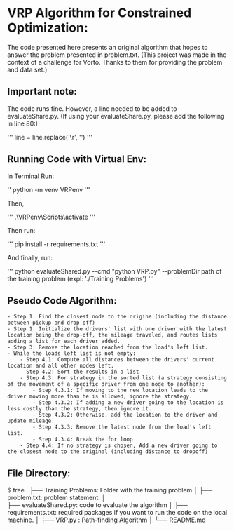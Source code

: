 # VRP Algorithm for Constrained Optimization:

The code presented here presents an original algorithm that hopes to answer the problem presented in problem.txt.
(This project was made in the context of a challenge for Vorto. Thanks to them for providing the problem and data set.)
## Important note:

The code runs fine. However, a line needed to be added to evaluateShare.py. (If using your evaluateShare.py, please add the following in line 80:)


'''
    line = line.replace('\r', '')
  '''
## Running Code with Virtual Env:
In Terminal Run:

''
python -m venv VRPenv
'''

Then,

'''
.\VRPenv\Scripts\activate
'''

Then run:

'''
    pip install -r requirements.txt
'''

And finally, run:

'''
python evaluateShared.py --cmd "python VRP.py" --problemDir path of the training problem (expl: './Training Problems')
'''

## Pseudo Code Algorithm:
    - Step 1: Find the closest node to the origine (including the distance between pickup and drop off)
    - Step 1: Initialize the drivers' list with one driver with the latest location being the drop-off, the mileage traveled, and routes lists adding a list for each driver added.
    - Step 3: Remove the location reached from the load's left list.
    - While the loads left list is not empty:
        - Step 4.1: Compute all distances between the drivers' current location and all other nodes left.
        - Step 4.2: Sort the results in a list
        - Step 4.3: For strategy in the sorted list (a strategy consisting of the movement of a specific driver from one node to another):
            - Step 4.3.1: If moving to the new location leads to the driver moving more than he is allowed, ignore the strategy.
            - Step 4.3.2: If adding a new driver going to the location is less costly than the strategy, then ignore it.
            - Step 4.3.2: Otherwise, add the location to the driver and update mileage.
            - Step 4.3.3: Remove the latest node from the load's left list.
            - Step 4.3.4: Break the for loop
        - Step 4.4: If no strategy is chosen, Add a new driver going to the closest node to the original (including distance to dropoff)


## File Directory:

$ tree
.
├── Training Problems: Folder with the training problem
│ 
├── problem.txt: problem statement.
│  
├── evaluateShared.py: code to evaluate the algorithm
│
├── requirements.txt: required packages if you want to run the code on the local machine.
│
├── VRP.py : Path-finding Algorithm
│
└── README.md




